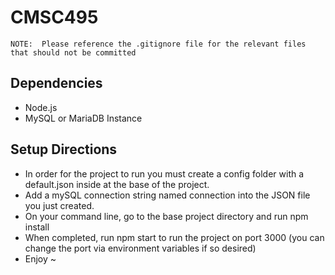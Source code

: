 # CMSC495
```
NOTE:  Please reference the .gitignore file for the relevant files that should not be committed
```
## Dependencies
*  Node.js
* MySQL or MariaDB Instance


## Setup Directions
*  In order for the project to run you must create a config folder with  a default.json inside at the base of the project.
*  Add  a mySQL connection string named connection into the JSON file you just created.
* On your command line, go to the base project directory and run npm install
* When completed, run npm start to run the project on port 3000 (you can change the port via environment variables if so desired)
* Enjoy ~

